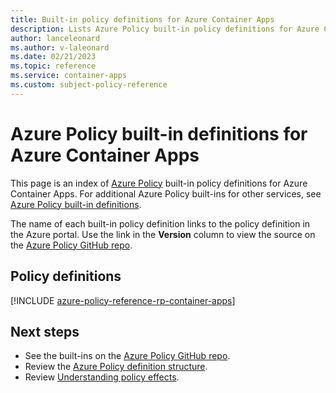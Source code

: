 ```yaml
---
title: Built-in policy definitions for Azure Container Apps
description: Lists Azure Policy built-in policy definitions for Azure Container Apps. These built-in policy definitions provide common approaches to managing your Azure resources.
author: lanceleonard
ms.author: v-laleonard
ms.date: 02/21/2023
ms.topic: reference
ms.service: container-apps
ms.custom: subject-policy-reference
---
```

# Azure Policy built-in definitions for Azure Container Apps

This page is an index of [Azure Policy](../governance/policy/overview.md) built-in policy
definitions for Azure Container Apps. For additional Azure Policy built-ins for other services, see
[Azure Policy built-in definitions](../governance/policy/samples/built-in-policies.md).

The name of each built-in policy definition links to the policy definition in the Azure portal. Use
the link in the **Version** column to view the source on the
[Azure Policy GitHub repo](https://github.com/Azure/azure-policy).

## Policy definitions


[!INCLUDE [azure-policy-reference-rp-container-apps](../../includes/policy/reference/bycat/policies-container-apps.md)]


## Next steps

- See the built-ins on the [Azure Policy GitHub repo](https://github.com/Azure/azure-policy).
- Review the [Azure Policy definition structure](../governance/policy/concepts/definition-structure.md).
- Review [Understanding policy effects](../governance/policy/concepts/effects.md).
